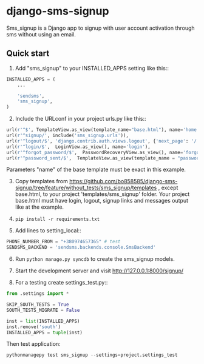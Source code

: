 django-sms-signup
=================

Sms_signup is a Django app to signup with user account
activation through sms without using an email. 

Quick start
-----------

1. Add "sms_signup" to your INSTALLED_APPS setting like this::
```python
INSTALLED_APPS = (
    ...

    'sendsms',
    'sms_signup',
)
```

2. Include the URLconf in your project urls.py like this::
```python
url(r'^$', TemplateView.as_view(template_name="base.html"), name='home'),
url(r'^signup/', include('sms_signup.urls')),
url(r'^logout/$', 'django.contrib.auth.views.logout', {'next_page': '/'}, name='logout'),
url(r'^login/$',  LoginView.as_view(), name='login'),
url(r'^forgot_password/$',  PasswordRecoveryView.as_view(), name='forgot_password'),
url(r'^password_sent/$',  TemplateView.as_view(template_name = "password_sent.html"), name='password_sent'),
```
Parameters "name" of the base template must be exact in this example.

3. Copy templates from
https://github.com/bo858585/django-sms-signup/tree/feature/without_tests/sms_signup/templates ,
except base.html, to your project 'templates/sms_signup' folder.
Your project base.html must have login, logout, signup links and messages output like at the example.
4. `pip install -r requirements.txt`

5. Add lines to setting_local:: 
```python
PHONE_NUMBER_FROM = "+380974657365" # test
SENDSMS_BACKEND = 'sendsms.backends.console.SmsBackend'
```

6. Run `python manage.py syncdb` to create the sms_signup models.

7. Start the development server and visit http://127.0.0.1:8000/signup/

8. For a testing create settings_test.py::
```python
from .settings import *

SKIP_SOUTH_TESTS = True
SOUTH_TESTS_MIGRATE = False

inst = list(INSTALLED_APPS)
inst.remove('south')
INSTALLED_APPS = tuple(inst)
```
Then test application:
```python
pythonmanagepy test sms_signup --settings=project.settings_test
```
